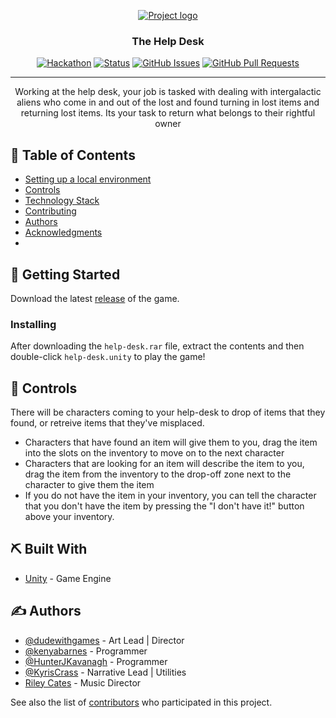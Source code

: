 <p align="center">
  <a href="" rel="noopener">
 <img src="https://globalgamejam.org/sites/all/themes/globalgamejam_theme/images/backgrounds/ggj-logo.png" alt="Project logo"></a>
</p>
<h3 align="center">The Help Desk</h3>

<div align="center">

[![Hackathon](https://img.shields.io/badge/hackathon-GGJ-blue.svg)](https://globalgamejam.org/)
[![Status](https://img.shields.io/badge/status-active-success.svg)]()
[![GitHub Issues](https://img.shields.io/github/issues/kenyabarnes/help-desk-game.svg)](https://github.com//kenyabarnes/help-desk-game/issues)
[![GitHub Pull Requests](https://img.shields.io/github/issues-pr/kenyabarnes/help-desk-game.svg)](https://github.com/kenyabarnes/help-desk-game/pulls)

</div>

---

<p align="center"> Working at the help desk, your job is tasked with dealing with intergalactic aliens who come in and out of the lost and found turning in lost items and returning lost items. Its your task to return what belongs to their rightful owner
    <br> 
</p>

## 📝 Table of Contents
- [Setting up a local environment](#getting_started)
- [Controls](#Controls)
- [Technology Stack](#tech_stack)
- [Contributing](../CONTRIBUTING.md)
- [Authors](#authors)
- [Acknowledgments](#acknowledgments)
- 
## 🏁 Getting Started <a name = "getting_started"></a>

Download the latest [release](https://github.com//kenyabarnes/help-desk-game/releases) of the game.


### Installing

After downloading the `help-desk.rar` file, extract the contents and then double-click `help-desk.unity` to play the game!

## 🎈 Controls <a name="controls"></a>

There will be characters coming to your help-desk to drop of items that they found, or retreive items that they've misplaced.

* Characters that have found an item will give them to you, drag the item into the slots on the inventory to move on to the next character
* Characters that are looking for an item will describe the item to you, drag the item from the inventory to the drop-off zone next to the character to give them the item
* If you do not have the item in your inventory, you can tell the character that you don't have the item by pressing the "I don't have it!" button above your inventory. 

## ⛏️ Built With <a name = "tech_stack"></a>

- [Unity](https://www.unity.com/) - Game Engine

## ✍️ Authors <a name = "authors"></a>

- [@dudewithgames](https://github.com/dudewithgames) - Art Lead | Director
- [@kenyabarnes](https://github.com/kenyabarnes) - Programmer
- [@HunterJKavanagh](https://github.com/HunterJKavanagh) - Programmer
- [@KyrisCrass](https://github.com/KyrisCrass) - Narrative Lead | Utilities
- [Riley Cates](https://globalgamejam.org/users/twincates) - Music Director

See also the list of [contributors](https://github.com//kenyabarnes/help-desk-gamecontributors)
who participated in this project.

